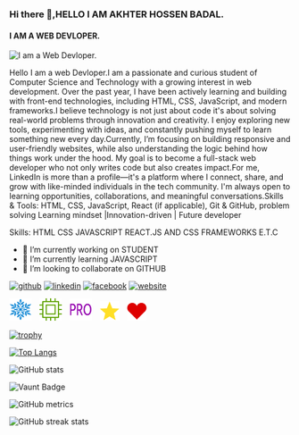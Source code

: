 ### Hi there 👋,HELLO I AM AKHTER HOSSEN BADAL.
#### I AM A WEB DEVLOPER.
![I am a Web Devloper.](https://scontent.fjsr11-1.fna.fbcdn.net/v/t39.30808-6/549562909_122099654343031361_6618291885196588239_n.jpg?_nc_cat=101&ccb=1-7&_nc_sid=cc71e4&_nc_eui2=AeFIwKe8RZ-WlFRVE0mk2eGDo_Q5BpgSLB2j9DkGmBIsHeYLdzmEcT6qbbUhjbm1yhYpr3YIEXfmCEtUg9v3c_yR&_nc_ohc=H0K7feM1GSsQ7kNvwHsSXWy&_nc_oc=AdmexVfS61Hhhs7dKsWaQwEDuQaYywQd6fOXqx7WgtLERjpfb_two0Qw3LgfkY7GAa0&_nc_zt=23&_nc_ht=scontent.fjsr11-1.fna&_nc_gid=3HnZyvKpayPJdJVNzgmO5Q&oh=00_Afan5yCVpN2lhiyw3WikStvNvtgvIVjPkH7BCmBGxMJe6Q&oe=68D82FFB)

Hello I am a web Devloper.I am a passionate and curious student of Computer Science and Technology with a growing interest in web development. Over the past year, I have been actively learning and building with front-end technologies, including HTML, CSS, JavaScript, and modern frameworks.I believe technology is not just about code it's about solving real-world problems through innovation and creativity. I enjoy exploring new tools, experimenting with ideas, and constantly pushing myself to learn something new every day.Currently, I’m focusing on building responsive and user-friendly websites, while also understanding the logic behind how things work under the hood. My goal is to become a full-stack web developer who not only writes code but also creates impact.For me, LinkedIn is more than a profile—it's a platform where I connect, share, and grow with like-minded individuals in the tech community. I'm always open to learning opportunities, collaborations, and meaningful conversations.Skills & Tools: HTML, CSS, JavaScript, React (if applicable), Git & GitHub, problem solving Learning mindset |Innovation-driven | Future developer

Skills: HTML CSS JAVASCRIPT REACT.JS AND CSS FRAMEWORKS E.T.C

- 🔭 I’m currently working on STUDENT 
- 🌱 I’m currently learning JAVASCRIPT 
- 👯 I’m looking to collaborate on GITHUB 


[<img src='https://cdn.jsdelivr.net/npm/simple-icons@3.0.1/icons/github.svg' alt='github' height='40'>](https://github.com/https://github.com/AH-BADAL)  [<img src='https://cdn.jsdelivr.net/npm/simple-icons@3.0.1/icons/linkedin.svg' alt='linkedin' height='40'>](https://www.linkedin.com/in/https://www.linkedin.com/in/akhter-hossen-badal-944915367//)  [<img src='https://cdn.jsdelivr.net/npm/simple-icons@3.0.1/icons/facebook.svg' alt='facebook' height='40'>](https://www.facebook.com/https://www.facebook.com/profile.php?id=61580940830228)  [<img src='https://cdn.jsdelivr.net/npm/simple-icons@3.0.1/icons/icloud.svg' alt='website' height='40'>](https://ah-badal.github.io/AHB-WEBS/)  

<a href='https://archiveprogram.github.com/'><img src='https://raw.githubusercontent.com/acervenky/animated-github-badges/master/assets/acbadge.gif' width='40' height='40'></a> <a href='https://docs.github.com/en/developers'><img src='https://raw.githubusercontent.com/acervenky/animated-github-badges/master/assets/devbadge.gif' width='40' height='40'></a> <a href='https://github.com/pricing'><img src='https://raw.githubusercontent.com/acervenky/animated-github-badges/master/assets/pro.gif' width='40' height='40'></a> <a href='https://stars.github.com/'><img src='https://raw.githubusercontent.com/acervenky/animated-github-badges/master/assets/starbadge.gif' width='35' height='35'></a> <a href='https://docs.github.com/en/github/supporting-the-open-source-community-with-github-sponsors'><img src='https://raw.githubusercontent.com/acervenky/animated-github-badges/master/assets/sponsorbadge.gif' width='35' height='35'></a> 

[![trophy](https://github-profile-trophy.vercel.app/?username=https://github.com/AH-BADAL)](https://github.com/ryo-ma/github-profile-trophy)

[![Top Langs](https://github-readme-stats.vercel.app/api/top-langs/?username=https://github.com/AH-BADAL)](https://github.com/anuraghazra/github-readme-stats)

![GitHub stats](https://github-readme-stats.vercel.app/api?username=https://github.com/AH-BADAL&show_icons=true&count_private=true)  

![Vaunt Badge](https://api.vaunt.dev/v1/github/entities/https://github.com/AH-BADAL/contributions?format=svg&private=true)  

![GitHub metrics](https://metrics.lecoq.io/https://github.com/AH-BADAL)  

![GitHub streak stats](https://streak-stats.demolab.com/?user=https://github.com/AH-BADAL)  


